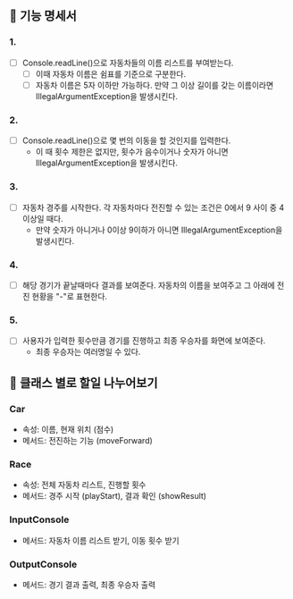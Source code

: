 ## 🚀 기능 명세서
### 1.
- [ ] Console.readLine()으로 자동차들의 이름 리스트를 부여받는다.
  - [ ] 이때 자동차 이름은 쉼표를 기준으로 구분한다. 
  - [ ] 자동차 이름은 5자 이하만 가능하다. 만약 그 이상 길이를 갖는 이름이라면 IllegalArgumentException을 발생시킨다.

### 2. 
- [ ] Console.readLine()으로 몇 번의 이동을 할 것인지를 입력한다. 
  - 이 때 횟수 제한은 없지만, 횟수가 음수이거나 숫자가 아니면 IllegalArgumentException을 발생시킨다.
### 3.
- [ ] 자동차 경주를 시작한다. 각 자동차마다 전진할 수 있는 조건은 0에서 9 사이 중 4 이상일 때다.
  - 만약 숫자가 아니거나 0이상 9이하가 아니면 IllegalArgumentException을 발생시킨다.
### 4.
- [ ] 해당 경기가 끝날때마다 결과를 보여준다. 자동차의 이름을 보여주고 그 아래에 전진 현황을 "-"로 표현한다.
### 5.
- [ ] 사용자가 입력한 횟수만큼 경기를 진행하고 최종 우승자를 화면에 보여준다.
  - 최종 우승자는 여러명일 수 있다.

## 🚀 클래스 별로 할일 나누어보기
### Car
- 속성: 이름, 현재 위치 (점수)
- 메서드: 전진하는 기능 (moveForward)

### Race
- 속성: 전체 자동차 리스트, 진행할 횟수
- 메서드: 경주 시작 (playStart), 결과 확인 (showResult)

### InputConsole
- 메서드: 자동차 이름 리스트 받기, 이동 횟수 받기

### OutputConsole
- 메서드: 경기 결과 출력, 최종 우승자 출력 